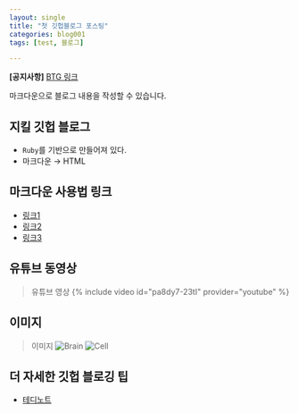 ```yaml
---
layout: single
title: "첫 깃헙블로그 포스팅"
categories: blog001
tags: [test, 블로그]

---
```

<!--
published: true
toc: true
toc_sticky: true
toc_label: 목차
description: "test01"
headline: "test01-headline"
comments: true
 -->
**[공지사항]** [BTG 링크](https://sites.google.com/view/brain-theory-group-pknu)

마크다운으로 블로그 내용을 작성할 수 있습니다. 


## 지킬 깃헙 블로그 

- `Ruby`를 기반으로 만들어져 있다.
- 마크다운 $\rightarrow$ HTML

## 마크다운 사용법 링크

- [링크1](https://heropy.blog/2017/09/30/markdown/)
- [링크2](https://gist.github.com/ihoneymon/652be052a0727ad59601)
- [링크3](https://inpa.tistory.com/entry/MarkDown-%F0%9F%93%9A-%EB%A7%88%ED%81%AC%EB%8B%A4%EC%9A%B4-%EB%AC%B8%EB%B2%95-%F0%9F%92%AF-%EC%A0%95%EB%A6%AC)


## 유튜브 동영상

> 유튜브 영상
{% include video id="pa8dy7-23tI" provider="youtube" %}


## 이미지 

> 이미지
![Brain]({{site.url}}/images/2021-03-01-image1.png)
![Cell]({{site.url}}/images/2021-03-01-image2.png)

## 더 자세한 깃헙 블로깅 팁
- [테디노트](https://youtube.com/playlist?list=PLIMb_GuNnFwfMm3alTSOmDK4AnpdG7USY)
